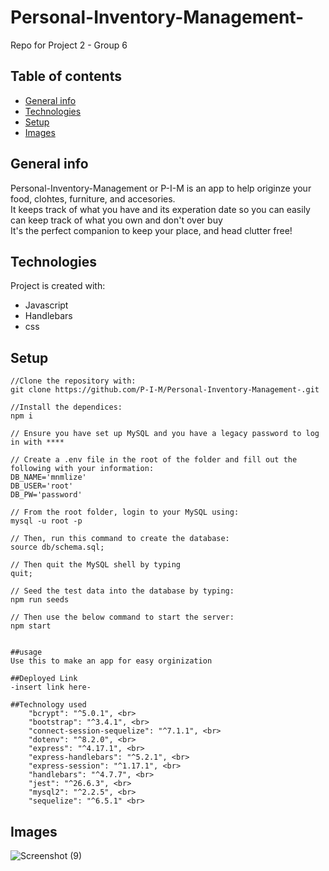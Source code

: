 # Personal-Inventory-Management-
Repo for Project 2 - Group 6

## Table of contents
* [General info](#general-info)
* [Technologies](#technologies)
* [Setup](#setup)
* [Images](#images)

## General info
Personal-Inventory-Management or P-I-M is an app to help originze your food, clohtes, furniture, and accesories. <br>
It keeps track of what you have and its experation date so you can easily can keep track of what you own and don't over buy <br>
It's the perfect companion to keep your place, and head clutter free!
	
## Technologies
Project is created with:
* Javascript
* Handlebars
* css
	
## Setup
```
//Clone the repository with:
git clone https://github.com/P-I-M/Personal-Inventory-Management-.git

//Install the dependices:
npm i

// Ensure you have set up MySQL and you have a legacy password to log in with ****

// Create a .env file in the root of the folder and fill out the following with your information:
DB_NAME='mnmlize'
DB_USER='root'
DB_PW='password'

// From the root folder, login to your MySQL using:
mysql -u root -p

// Then, run this command to create the database:
source db/schema.sql;

// Then quit the MySQL shell by typing
quit;

// Seed the test data into the database by typing:
npm run seeds

// Then use the below command to start the server:
npm start


##usage 
Use this to make an app for easy orginization 

##Deployed Link
-insert link here-

##Technology used
    "bcrypt": "^5.0.1", <br>
    "bootstrap": "^3.4.1", <br>
    "connect-session-sequelize": "^7.1.1", <br>
    "dotenv": "^8.2.0", <br>
    "express": "^4.17.1", <br>
    "express-handlebars": "^5.2.1", <br>
    "express-session": "^1.17.1", <br>
    "handlebars": "^4.7.7", <br>
    "jest": "^26.6.3", <br>
    "mysql2": "^2.2.5", <br>
    "sequelize": "^6.5.1" <br>
```    
 
## Images
![Screenshot (9)](https://user-images.githubusercontent.com/40303668/112070514-351c0d80-8b44-11eb-9073-d1f3ef1a7870.png)

